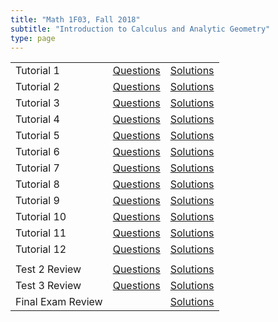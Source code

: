 ```yaml
---
title: "Math 1F03, Fall 2018"
subtitle: "Introduction to Calculus and Analytic Geometry"
type: page
---
```


|                   |                                             |                                            |
|-------------------|---------------------------------------------|--------------------------------------------|
| Tutorial 1        | [Questions](./Tutorial-1-Questions.pdf)     | [Solutions](./Tutorial-1-Solutions.pdf)    |
| Tutorial 2        | [Questions](./Tutorial-2-Questions.pdf)     | [Solutions](./Tutorial-2-Solutions.pdf)    |
| Tutorial 3        | [Questions](./Tutorial-3-Questions.pdf)     | [Solutions](./Tutorial-3-Solutions.pdf)    |
| Tutorial 4        | [Questions](./Tutorial-4-Questions.pdf)     | [Solutions](./Tutorial-4-Solutions.pdf)    |
| Tutorial 5        | [Questions](./Tutorial-5-Questions.pdf)     | [Solutions](./Tutorial-5-Solutions.pdf)    |
| Tutorial 6        | [Questions](./Tutorial-6-Questions.pdf)     | [Solutions](./Tutorial-6-Solutions.pdf)    |
| Tutorial 7        | [Questions](./Tutorial-7-Questions.pdf)     | [Solutions](./Tutorial-7-Solutions.pdf)    |
| Tutorial 8        | [Questions](./Tutorial-8-Questions.pdf)     | [Solutions](./Tutorial-8-Solutions.pdf)    |
| Tutorial 9        | [Questions](./Tutorial-9-Questions.pdf)     | [Solutions](./Tutorial-9-Solutions.pdf)    |
| Tutorial 10       | [Questions](./Tutorial-10-Questions.pdf)    | [Solutions](./Tutorial-10-Solutions.pdf)   |
| Tutorial 11       | [Questions](./Tutorial-11-Questions.pdf)    | [Solutions](./Tutorial-11-Solutions.pdf)   |
| Tutorial 12       | [Questions](./Tutorial-12-Questions.pdf)    | [Solutions](./Tutorial-12-Solutions.pdf)   |
|                   |                                             |                                            |
| Test 2 Review     | [Questions](./Test-2-Review-Questions.pdf)  | [Solutions](./Test-2-Review-Solutions.pdf) |
| Test 3 Review     | [Questions](./Test-3-Review-Questions.pdf)  | [Solutions](./Test-3-Review-Solutions.pdf) |
| Final Exam Review |                                             | [Solutions](./Final-Exam-Review.pdf)       |
